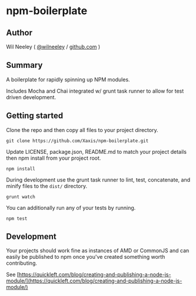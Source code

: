 # npm-boilerplate

## Author

Wil Neeley ( [@wilneeley](http://twitter.com/wilneeley) / [github.com](https://github.com/Xaxis) )

## Summary

A boilerplate for rapidly spinning up NPM modules.

Includes Mocha and Chai integrated w/ grunt task runner to allow for test driven development.

## Getting started

Clone the repo and then copy all files to your project directory.

```
git clone https://github.com/Xaxis/npm-boilerplate.git
```

Update LICENSE, package.json, README.md to match your project details then npm install from your project root.

```
npm install
```

During development use the grunt task runner to lint, test, concatenate, and minify files to the `dist/` directory.

```
grunt watch
```

You can additionally run any of your tests by running.

```
npm test
```

## Development

Your projects should work fine as instances of AMD or CommonJS and can easily be published to npm once you've created
something worth contributing.

See [https://quickleft.com/blog/creating-and-publishing-a-node-js-module/](https://quickleft.com/blog/creating-and-publishing-a-node-js-module/)
